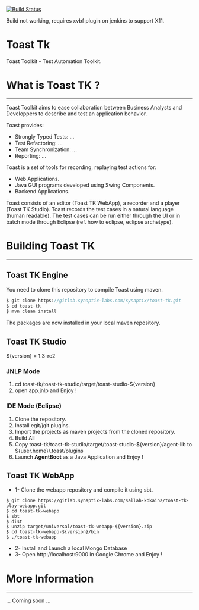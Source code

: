 [![Build Status](https://jenkins.synaptix-labs.com/buildStatus/icon?job=Toast-tk)](https://jenkins.synaptix-labs.com/job/Toast-tk/)

Build not working, requires xvbf plugin on jenkins to support X11.

# Toast Tk

Toast Toolkit - Test Automation Toolkit.

# What is Toast TK ?
***

Toast Toolkit aims to ease collaboration between Business Analysts 
and Developpers to describe and test an application behavior. 

Toast provides:
- Strongly Typed Tests: ...
- Test Refactoring: ...
- Team Synchronization: ...
- Reporting: ...

Toast is a set of tools for recording, replaying test actions for:
- Web Applications.
- Java GUI programs developed using Swing Components. 
- Backend Applications.

Toast consists of an editor (Toast TK WebApp), a recorder and a player (Toast TK Studio). 
Toast records the test cases in a natural language (human readable).
The test cases can be run either through the UI or in batch mode through Eclipse (ref. how to eclipse, eclipse archetype).

# Building Toast TK
***

## Toast TK Engine
You need to clone this repository to compile Toast using maven.

``` java
$ git clone https://gitlab.synaptix-labs.com/synaptix/toast-tk.git
$ cd toast-tk
$ mvn clean install
```

The packages are now installed in your local maven repository.

## Toast TK Studio
${version} = 1.3-rc2

### JNLP Mode
1. cd toast-tk/toast-tk-studio/target/toast-studio-${version}
2. open app.jnlp and Enjoy !

### IDE Mode (Eclipse)
1. Clone the repository.
2. Install egit/jgit plugins. 
3. Import the projects as maven projects from the cloned repository. 
4. Build All
5. Copy toast-tk/toast-tk-studio/target/toast-studio-${version}/agent-lib to ${user.home}/.toast/plugins
6. Launch __AgentBoot__ as a Java Application and Enjoy !

## Toast TK WebApp
* 1- Clone the webapp repository and compile it using sbt.

```
$ git clone https://gitlab.synaptix-labs.com/sallah-kokaina/toast-tk-play-webapp.git
$ cd toast-tk-webapp
$ sbt
$ dist
$ unzip target/universal/toast-tk-webapp-${version}.zip
$ cd toast-tk-webapp-${version}/bin
$ ./toast-tk-webapp
```
* 2- Install and Launch a local Mongo Database
* 3- Open http://localhost:9000 in Google Chrome and Enjoy !

# More Information 
***

... Coming soon ...